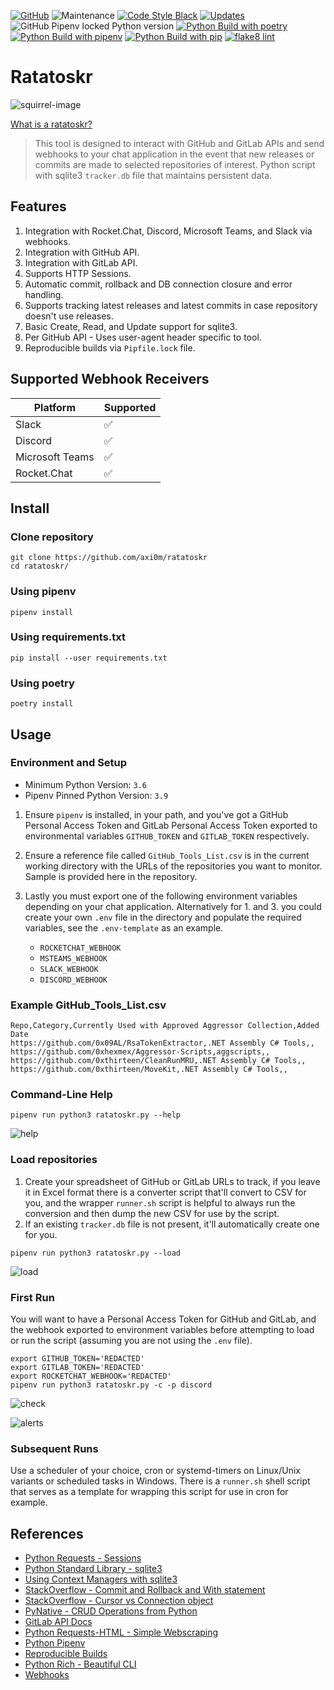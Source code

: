 [![GitHub](https://img.shields.io/github/license/axi0m/ratatoskr?color=bright-green&style=flat-square)](https://github.com/axi0m/ratatoskr/blob/main/LICENSE.md)
![Maintenance](https://img.shields.io/maintenance/yes/2022?style=flat-square)
[![Code Style Black](https://img.shields.io/badge/code%20style-black-000000.svg?style=flat-square)](https://github.com/psf/black)
[![Updates](https://pyup.io/repos/github/axi0m/ratatoskr/shield.svg?style=flat-square)](https://pyup.io/repos/github/axi0m/ratatoskr/)
![GitHub Pipenv locked Python version](https://img.shields.io/github/pipenv/locked/python-version/axi0m/ratatoskr?style=flat-square)
[![Python Build with poetry](https://github.com/axi0m/ratatoskr/actions/workflows/build-poetry.yml/badge.svg?style=flat-square)](https://github.com/axi0m/ratatoskr/actions/workflows/build-poetry.yml)
[![Python Build with pipenv](https://github.com/axi0m/ratatoskr/actions/workflows/build-pipenv.yml/badge.svg?style=flat-square)](https://github.com/axi0m/ratatoskr/actions/workflows/build-pipenv.yml)
[![Python Build with pip](https://github.com/axi0m/ratatoskr/actions/workflows/build-pip.yml/badge.svg?style=flat-square)](https://github.com/axi0m/ratatoskr/actions/workflows/build-pip.yml)
[![flake8 lint](https://github.com/axi0m/ratatoskr/actions/workflows/flake8-lint.yml/badge.svg?style=flat-square)](https://github.com/axi0m/ratatoskr/actions/workflows/flake8-lint.yml)

# Ratatoskr #

![squirrel-image](images/noun-squirrel-1092288.svg)

[What is a ratatoskr?](https://en.wikipedia.org/wiki/Ratatoskr)

> This tool is designed to interact with GitHub and GitLab APIs and send webhooks to your chat application in the event that new releases or commits are made to selected repositories of interest.
> Python script with sqlite3 `tracker.db` file that maintains persistent data.

## Features ##

1. Integration with Rocket.Chat, Discord, Microsoft Teams, and Slack via webhooks.
2. Integration with GitHub API.
3. Integration with GitLab API.
4. Supports HTTP Sessions.
5. Automatic commit, rollback and DB connection closure and error handling.
6. Supports tracking latest releases and latest commits in case repository doesn't use releases.
7. Basic Create, Read, and Update support for sqlite3.
8. Per GitHub API - Uses user-agent header specific to tool.
9. Reproducible builds via `Pipfile.lock` file.

## Supported Webhook Receivers ##

| Platform        | Supported |
|-----------------|-----------|
| Slack           | ✅        |
| Discord         | ✅        |
| Microsoft Teams | ✅        |
| Rocket.Chat     | ✅        |

## Install ##

### Clone repository ###

```shell
git clone https://github.com/axi0m/ratatoskr
cd ratatoskr/
```

### Using pipenv ###

```shell
pipenv install
```

### Using requirements.txt ###

```shell
pip install --user requirements.txt
```

### Using poetry ###

```shell
poetry install
```

## Usage ##

### Environment and Setup ###

  - Minimum Python Version: `3.6`
  - Pipenv Pinned Python Version: `3.9`

1. Ensure `pipenv` is installed, in your path, and you've got a GitHub Personal Access Token and GitLab Personal Access Token exported to environmental variables `GITHUB_TOKEN` and `GITLAB_TOKEN` respectively.
2. Ensure a reference file called `GitHub_Tools_List.csv` is in the current working directory with the URLs of the repositories you want to monitor. Sample is provided here in the repository.
3. Lastly you must export one of the following environment variables depending on your chat application. Alternatively for 1. and 3. you could create your own `.env` file in the directory and populate the required
variables, see the `.env-template` as an example.

   - `ROCKETCHAT_WEBHOOK`
   - `MSTEAMS_WEBHOOK`
   - `SLACK_WEBHOOK`
   - `DISCORD_WEBHOOK`

### Example GitHub_Tools_List.csv ###

```csv
Repo,Category,Currently Used with Approved Aggressor Collection,Added Date
https://github.com/0x09AL/RsaTokenExtractor,.NET Assembly C# Tools,,
https://github.com/0xhexmex/Aggressor-Scripts,aggscripts,,
https://github.com/0xthirteen/CleanRunMRU,.NET Assembly C# Tools,,
https://github.com/0xthirteen/MoveKit,.NET Assembly C# Tools,,
```

### Command-Line Help ###

```shell
pipenv run python3 ratatoskr.py --help
```

![help](images/help_output.png)

### Load repositories ###

1. Create your spreadsheet of GitHub or GitLab URLs to track, if you leave it in Excel format there is a converter script that'll convert to CSV for you, and the wrapper `runner.sh` script is helpful to always run the conversion and then dump the new CSV for use by the script.
2. If an existing `tracker.db` file is not present, it'll automatically create one for you.

```shell
pipenv run python3 ratatoskr.py --load
```

![load](images/load_output.png)

### First Run ###

You will want to have a Personal Access Token for GitHub and GitLab, and the webhook exported to environment variables before attempting to load or run the script (assuming you are not using the `.env` file).

```shell
export GITHUB_TOKEN='REDACTED'
export GITLAB_TOKEN='REDACTED'
export ROCKETCHAT_WEBHOOK='REDACTED'
pipenv run python3 ratatoskr.py -c -p discord
```

![check](images/check_output.png)

![alerts](images/alerts.png)

### Subsequent Runs ###

Use a scheduler of your choice, cron or systemd-timers on Linux/Unix variants or scheduled tasks in Windows.
There is a `runner.sh` shell script that serves as a template for wrapping this script for use in cron for example.

## References ##

- [Python Requests - Sessions](https://docs.python-requests.org/en/master/user/advanced/#session-objects)
- [Python Standard Library - sqlite3](https://docs.python.org/3/library/sqlite3.html)
- [Using Context Managers with sqlite3](https://docs.python.org/2/library/sqlite3.html#using-the-connection-as-a-context-manager)
- [StackOverflow - Commit and Rollback and With statement](https://stackoverflow.com/questions/19522505/using-sqlite3-in-python-with-with-keyword)
- [StackOverflow - Cursor vs Connection object](https://stackoverflow.com/questions/6318126/why-do-you-need-to-create-a-cursor-when-querying-a-sqlite-database)
- [PyNative - CRUD Operations from Python](https://pynative.com/python-sqlite/#h-perform-sqlite-crud-operations-from-python)
- [GitLab API Docs](https://docs.gitlab.com/ee/api/api_resources.html)
- [Python Requests-HTML - Simple Webscraping](https://docs.python-requests.org/projects/requests-html/en/latest/)
- [Python Pipenv](https://pipenv.pypa.io/en/latest/)
- [Reproducible Builds](https://reproducible-builds.org/)
- [Python Rich - Beautiful CLI](https://github.com/willmcgugan/rich)
- [Webhooks](https://en.wikipedia.org/wiki/Webhook)
